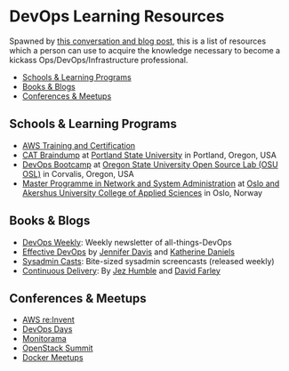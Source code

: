 # DevOps Learning Resources

Spawned by [this conversation and blog post](http://anonymoushash.vmbrasseur.com/2015/11/05/how-did-you-learn-ops-devops/), this is a list of resources which a person can use to acquire the knowledge necessary to become a kickass Ops/DevOps/Infrastructure professional.

* [Schools & Learning Programs](https://github.com/vmbrasseur/devops-learning-resources#schools--learning-programs)
* [Books & Blogs](https://github.com/vmbrasseur/devops-learning-resources#books--blogs)
* [Conferences & Meetups](https://github.com/vmbrasseur/devops-learning-resources#conferences--meetups)

## Schools & Learning Programs

* [AWS Training and Certification](https://aws.amazon.com/training/)
* [CAT Braindump](http://braindump.cat.pdx.edu/) at [Portland State University](https://www.pdx.edu/) in Portland, Oregon, USA
* [DevOps Bootcamp](http://devopsbootcamp.osuosl.org/) at [Oregon State University Open Source Lab (OSU OSL)](http://osuosl.org/) in Corvalis, Oregon, USA
* [Master Programme in Network and System Administration](https://www.hioa.no/eng/Studies/TKD/Master/Network-and-System-Administration) at [Oslo and Akershus University College of Applied Sciences](https://www.hioa.no/eng) in Oslo, Norway

## Books & Blogs

* [DevOps Weekly](http://www.devopsweekly.com/): Weekly newsletter of all-things-DevOps
* [Effective DevOps](http://shop.oreilly.com/product/0636920039846.do) by [Jennifer Davis](https://twitter.com/sigje) and [Katherine Daniels](https://twitter.com/beerops)
* [Sysadmin Casts](https://sysadmincasts.com/): Bite-sized sysadmin screencasts (released weekly)
* [Continuous Delivery](http://www.amazon.com/Continuous-Delivery-Deployment-Automation-Addison-Wesley/dp/0321601912): By [Jez Humble](https://twitter.com/jezhumble) and [David Farley](http://www.davefarley.net/)

## Conferences & Meetups

* [AWS re:Invent](https://reinvent.awsevents.com/)
* [DevOps Days](http://www.devopsdays.org/)
* [Monitorama](http://monitorama.com/)
* [OpenStack Summit](https://www.openstack.org/summit/)
* [Docker Meetups](https://www.docker.com/community/meetup-groups)
